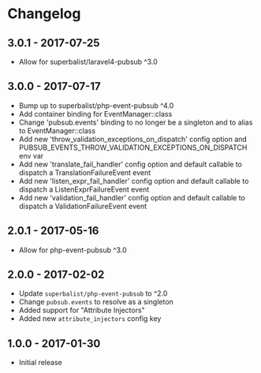 # Changelog

## 3.0.1 - 2017-07-25

* Allow for superbalist/laravel4-pubsub ^3.0

## 3.0.0 - 2017-07-17

* Bump up to superbalist/php-event-pubsub ^4.0
* Add container binding for EventManager::class
* Change 'pubsub.events' binding to no longer be a singleton and to alias to EventManager::class
* Add new 'throw_validation_exceptions_on_dispatch' config option and PUBSUB_EVENTS_THROW_VALIDATION_EXCEPTIONS_ON_DISPATCH env var
* Add new 'translate_fail_handler' config option and default callable to dispatch a TranslationFailureEvent event
* Add new 'listen_expr_fail_handler' config option and default callable to dispatch a ListenExprFailureEvent event
* Add new 'validation_fail_handler' config option and default callable to dispatch a ValidationFailureEvent event

## 2.0.1 - 2017-05-16

* Allow for php-event-pubsub ^3.0

## 2.0.0 - 2017-02-02

* Update `superbalist/php-event-pubsub` to ^2.0
* Change `pubsub.events` to resolve as a singleton
* Added support for "Attribute Injectors"
* Added new `attribute_injectors` config key

## 1.0.0 - 2017-01-30

* Initial release